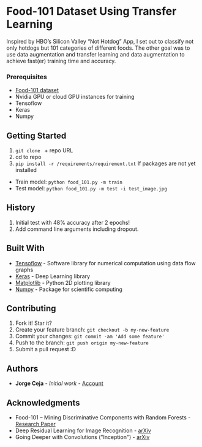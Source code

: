 # Food-101 Dataset Using Transfer Learning

Inspired by HBO’s Silicon Valley “Not Hotdog” App, I set out to classify not only hotdogs but 101 categories of different foods. The other goal was to use data augmentation and transfer learning and data augmentation to achieve fast(er) training time and accuracy. 

### Prerequisites

- [Food-101 dataset](https://www.vision.ee.ethz.ch/datasets_extra/food-101/)
- Nvidia GPU or cloud GPU instances for training 
- Tensoflow 
- Keras
- Numpy

## Getting Started

1. `git clone ` + repo URL
2. cd to repo
3. `pip install -r /requirements/requirement.txt` If packages are not yet installed
- Train model: `python food_101.py -m train `
- Test model: `python food_101.py -m test -i test_image.jpg`

## History

1. Initial test with 48% accuracy after 2 epochs!
2. Add command line arguments including dropout.

## Built With

* [Tensoflow](https://www.tensorflow.org) - Software library for numerical computation using data flow graphs
* [Keras](https://keras.io) - Deep Learning library
* [Matplotlib](https://matplotlib.org) - Python 2D plotting library
* [Numpy](http://www.numpy.org) - Package for scientific computing

## Contributing

1. Fork it! Star it?
2. Create your feature branch: `git checkout -b my-new-feature`
3. Commit your changes: `git commit -am 'Add some feature'`
4. Push to the branch: `git push origin my-new-feature`
5. Submit a pull request :D

## Authors

* **Jorge Ceja** - *Initial work* - [Account](https://github.com/JorgeCeja)

## Acknowledgments

* Food-101 – Mining Discriminative Components with Random Forests - [Research Paper](https://www.vision.ee.ethz.ch/datasets_extra/food-101/static/bossard_eccv14_food-101.pdf)
* Deep Residual Learning for Image Recognition - [arXiv](https://arxiv.org/abs/1512.03385)
* Going Deeper with Convolutions ("Inception") - [arXiv](https://arxiv.org/abs/1409.4842)